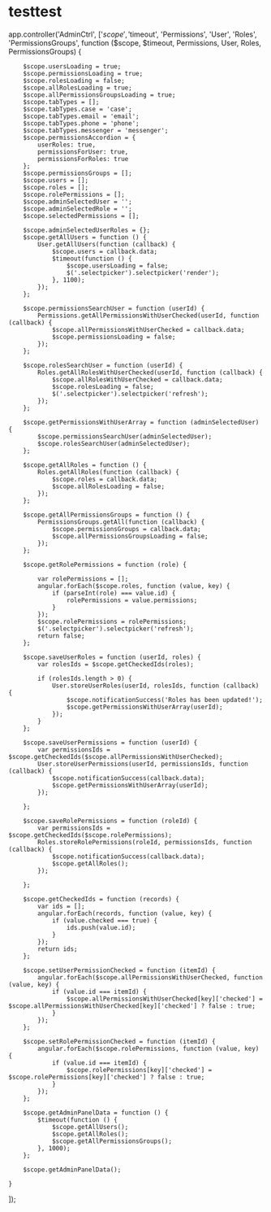 # testtest

app.controller('AdminCtrl', ['$scope', '$timeout', 'Permissions', 'User', 'Roles', 'PermissionsGroups',
    function ($scope, $timeout, Permissions, User, Roles, PermissionsGroups) {

        $scope.usersLoading = true;
        $scope.permissionsLoading = true;
        $scope.rolesLoading = false;
        $scope.allRolesLoading = true;
        $scope.allPermissionsGroupsLoading = true;
        $scope.tabTypes = [];
        $scope.tabTypes.case = 'case';
        $scope.tabTypes.email = 'email';
        $scope.tabTypes.phone = 'phone';
        $scope.tabTypes.messenger = 'messenger';
        $scope.permissionsAccordion = {
            userRoles: true,
            permissionsForUser: true,
            permissionsForRoles: true
        };
        $scope.permissionsGroups = [];
        $scope.users = [];
        $scope.roles = [];
        $scope.rolePermissions = [];
        $scope.adminSelectedUser = '';
        $scope.adminSelectedRole = '';
        $scope.selectedPermissions = [];

        $scope.adminSelectedUserRoles = {};
        $scope.getAllUsers = function () {
            User.getAllUsers(function (callback) {
                $scope.users = callback.data;
                $timeout(function () {
                    $scope.usersLoading = false;
                    $('.selectpicker').selectpicker('render');
                }, 1100);
            });
        };

        $scope.permissionsSearchUser = function (userId) {
            Permissions.getAllPermissionsWithUserChecked(userId, function (callback) {
                $scope.allPermissionsWithUserChecked = callback.data;
                $scope.permissionsLoading = false;
            });
        };

        $scope.rolesSearchUser = function (userId) {
            Roles.getAllRolesWithUserChecked(userId, function (callback) {
                $scope.allRolesWithUserChecked = callback.data;
                $scope.rolesLoading = false;
                $('.selectpicker').selectpicker('refresh');
            });
        };

        $scope.getPermissionsWithUserArray = function (adminSelectedUser) {
            $scope.permissionsSearchUser(adminSelectedUser);
            $scope.rolesSearchUser(adminSelectedUser);
        };

        $scope.getAllRoles = function () {
            Roles.getAllRoles(function (callback) {
                $scope.roles = callback.data;
                $scope.allRolesLoading = false;
            });
        };
        
        $scope.getAllPermissionsGroups = function () {
            PermissionsGroups.getAll(function (callback) {
                $scope.permissionsGroups = callback.data;
                $scope.allPermissionsGroupsLoading = false;
            });
        };

        $scope.getRolePermissions = function (role) {

            var rolePermissions = [];
            angular.forEach($scope.roles, function (value, key) {
                if (parseInt(role) === value.id) {
                    rolePermissions = value.permissions;
                }
            });
            $scope.rolePermissions = rolePermissions;
            $('.selectpicker').selectpicker('refresh');
            return false;
        };

        $scope.saveUserRoles = function (userId, roles) {
            var rolesIds = $scope.getCheckedIds(roles);

            if (rolesIds.length > 0) {
                User.storeUserRoles(userId, rolesIds, function (callback) {
                    $scope.notificationSuccess('Roles has been updated!');
                    $scope.getPermissionsWithUserArray(userId);
                });
            }
        };

        $scope.saveUserPermissions = function (userId) {
            var permissionsIds = $scope.getCheckedIds($scope.allPermissionsWithUserChecked);
            User.storeUserPermissions(userId, permissionsIds, function (callback) {
                $scope.notificationSuccess(callback.data);
                $scope.getPermissionsWithUserArray(userId);
            });

        };

        $scope.saveRolePermissions = function (roleId) {
            var permissionsIds = $scope.getCheckedIds($scope.rolePermissions);
            Roles.storeRolePermissions(roleId, permissionsIds, function (callback) {
                $scope.notificationSuccess(callback.data);
                $scope.getAllRoles();
            });

        };

        $scope.getCheckedIds = function (records) {
            var ids = [];
            angular.forEach(records, function (value, key) {
                if (value.checked === true) {
                    ids.push(value.id);
                }
            });
            return ids;
        };

        $scope.setUserPermissionChecked = function (itemId) {
            angular.forEach($scope.allPermissionsWithUserChecked, function (value, key) {
                if (value.id === itemId) {
                    $scope.allPermissionsWithUserChecked[key]['checked'] = $scope.allPermissionsWithUserChecked[key]['checked'] ? false : true;
                }
            });
        };

        $scope.setRolePermissionChecked = function (itemId) {
            angular.forEach($scope.rolePermissions, function (value, key) {
                if (value.id === itemId) {
                    $scope.rolePermissions[key]['checked'] = $scope.rolePermissions[key]['checked'] ? false : true;
                }
            });
        };

        $scope.getAdminPanelData = function () {
            $timeout(function () {
                $scope.getAllUsers();
                $scope.getAllRoles();
                $scope.getAllPermissionsGroups();
            }, 1000);
        };

        $scope.getAdminPanelData();

    }
]);
